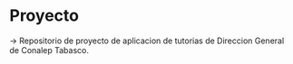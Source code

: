 # Proyecto


-> Repositorio de proyecto de aplicacion de tutorias de Direccion General de Conalep Tabasco.
